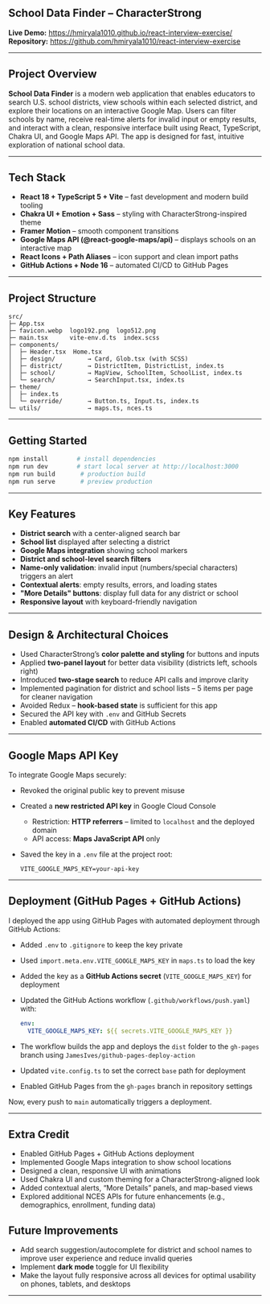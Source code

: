 ## School Data Finder – CharacterStrong

**Live Demo:** 
https://hmiryala1010.github.io/react-interview-exercise/
**Repository:** 
https://github.com/hmiryala1010/react-interview-exercise

---

## Project Overview

**School Data Finder** is a modern web application that enables educators to search U.S. school districts, view schools within each selected district, and explore their locations on an interactive Google Map. Users can filter schools by name, receive real-time alerts for invalid input or empty results, and interact with a clean, responsive interface built using React, TypeScript, Chakra UI, and Google Maps API. The app is designed for fast, intuitive exploration of national school data.


---

## Tech Stack

* **React 18 + TypeScript 5 + Vite** – fast development and modern build tooling
* **Chakra UI + Emotion + Sass** – styling with CharacterStrong-inspired theme
* **Framer Motion** – smooth component transitions
* **Google Maps API (@react-google-maps/api)** – displays schools on an interactive map
* **React Icons + Path Aliases** – icon support and clean import paths
* **GitHub Actions + Node 16** – automated CI/CD to GitHub Pages

---

## Project Structure

```
src/
├─ App.tsx
├─ favicon.webp  logo192.png  logo512.png
├─ main.tsx      vite-env.d.ts  index.scss
├─ components/
│  ├─ Header.tsx  Home.tsx
│  ├─ design/         → Card, Glob.tsx (with SCSS)
│  ├─ district/       → DistrictItem, DistrictList, index.ts
│  ├─ school/         → MapView, SchoolItem, SchoolList, index.ts
│  └─ search/         → SearchInput.tsx, index.ts
├─ theme/
│  ├─ index.ts
│  └─ override/       → Button.ts, Input.ts, index.ts
└─ utils/             → maps.ts, nces.ts
```

---

## Getting Started

```bash
npm install        # install dependencies
npm run dev        # start local server at http://localhost:3000
npm run build       # production build
npm run serve       # preview production
```

---

## Key Features

* **District search** with a center-aligned search bar
* **School list** displayed after selecting a district
* **Google Maps integration** showing school markers
* **District and school-level search filters**
* **Name-only validation**: invalid input (numbers/special characters) triggers an alert
* **Contextual alerts**: empty results, errors, and loading states
* **"More Details" buttons**: display full data for any district or school
* **Responsive layout** with keyboard-friendly navigation

---

## Design & Architectural Choices

* Used CharacterStrong’s **color palette and styling** for buttons and inputs
* Applied **two-panel layout** for better data visibility (districts left, schools right)
* Introduced **two-stage search** to reduce API calls and improve clarity
* Implemented pagination for district and school lists – 5 items per page for cleaner navigation
* Avoided Redux – **hook-based state** is sufficient for this app
* Secured the API key with `.env` and GitHub Secrets
* Enabled **automated CI/CD** with GitHub Actions

---

## Google Maps API Key

To integrate Google Maps securely:

* Revoked the original public key to prevent misuse
* Created a **new restricted API key** in Google Cloud Console

  * Restriction: **HTTP referrers** – limited to `localhost` and the deployed domain
  * API access: **Maps JavaScript API** only
* Saved the key in a `.env` file at the project root:

  ```env
  VITE_GOOGLE_MAPS_KEY=your-api-key
  ```

---

## Deployment (GitHub Pages + GitHub Actions)

I deployed the app using GitHub Pages with automated deployment through GitHub Actions:

* Added `.env` to `.gitignore` to keep the key private
* Used `import.meta.env.VITE_GOOGLE_MAPS_KEY` in `maps.ts` to load the key
* Added the key as a **GitHub Actions secret** (`VITE_GOOGLE_MAPS_KEY`) for deployment
* Updated the GitHub Actions workflow (`.github/workflows/push.yaml`) with:

  ```yaml
  env:
    VITE_GOOGLE_MAPS_KEY: ${{ secrets.VITE_GOOGLE_MAPS_KEY }}
  ```
* The workflow builds the app and deploys the `dist` folder to the `gh-pages` branch using `JamesIves/github-pages-deploy-action`
* Updated `vite.config.ts` to set the correct `base` path for deployment
* Enabled GitHub Pages from the `gh-pages` branch in repository settings

Now, every push to `main` automatically triggers a deployment.

---

## Extra Credit

* Enabled GitHub Pages + GitHub Actions deployment
* Implemented Google Maps integration to show school locations
* Designed a clean, responsive UI with animations
* Used Chakra UI and custom theming for a CharacterStrong-aligned look
* Added contextual alerts, “More Details” panels, and map-based views
* Explored additional NCES APIs for future enhancements (e.g., demographics, enrollment, funding data)



## Future Improvements

* Add search suggestion/autocomplete for district and school names to improve user experience and reduce invalid queries
* Implement **dark mode** toggle for UI flexibility
* Make the layout fully responsive across all devices for optimal usability on phones, tablets, and desktops

---
 